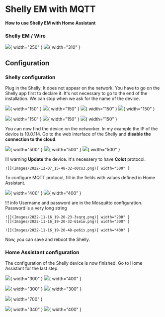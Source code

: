 # Shelly EM with MQTT

**How to use Shelly EM with Home Assistant**

### Shelly EM / Wire

![](Images/IMG_4549.jpg){ width="250" }
![](Images/IMG_4550.jpg){ width="310" }


## Configuration
### Shelly configuration
Plug in the Shelly. It does not appear on the network.
You have to go on the Shelly app first to declare it.
It's not necessary to go to the end of the installation.
We can stop when we ask for the name of the device.

![](Images/IMG_4541.PNG){ width="150" }
![](Images/IMG_4547.PNG){ width="150" }
![](Images/IMG_4543.PNG){ width="150" }
![](Images/IMG_4548.PNG){ width="150" }

![](Images/IMG_4542.PNG){ width="150" }
![](Images/IMG_4545.PNG){ width="150" }
![](Images/IMG_4546.PNG){ width="150" }

You can now find the device on the networker. In my example the IP of the device is 10.0.114.
Go to the web interface of the Shelly and **disable the connection to the cloud**.

![](Images/2022-12-07_15-49-38-cjt9x.png){ width="500" }
![](Images/2022-11-16_19-03-59-ck26n.png){ width="500" }
![](Images/2022-11-16_19-03-59-ck26n.png){ width="500" }

!!! warning
    **Update** the device. It's necessery to have **CoIot** protocol.

    ![](Images/2022-12-07_15-48-32-o0cu3.png){ width="500" }

To configure MQTT protocol, fill in the fields with values defined in Home Assistant.

![](Images/2022-12-07_15-51-53-axa1j.png){ width="400" }
![](Images/2022-12-07_15-56-47-69gzp.png){ width="400" }

!!! info
    Username and password are in the Mosquitto configuration. Password is a very long string

    ![](Images/2022-11-16_19-20-23-3sqrg.png){ width="200" }
    ![](Images/2022-11-16_19-20-32-61eiw.png){ width="300" }

    ![](Images/2022-11-16_19-20-48-pe6is.png){ width="400" }

Now, you can save and reboot the Shelly.

### Home Assistant configuration

The configuration of the Shelly device is now finished. Go to Home Assistant for the last step.

![](Images/2022-12-07_15-59-30-pnq91.png){ width="300" }
![](Images/2022-12-07_15-59-39-sv6r6.png){ width="400" }

![](Images/2022-12-07_15-59-57-l99ns.png){ width="300" }
![](Images/2022-12-07_16-01-04-usda6.png){ width="300" }

![](Images/2022-12-07_16-02-03-3vdm6.png){ width="700" }

![](Images/2022-12-07_17-24-28.png){ width="340" }
![](Images/2022-12-07_17-24-45.png){ width="400" }

